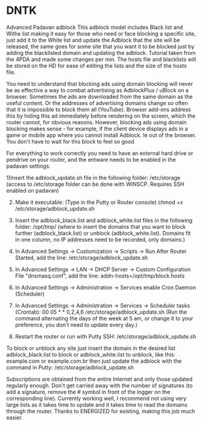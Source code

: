 # DNTK
Advanced Padavan adblock
This adblock model includes Black list and Withe list making it easy for those who need or face blocking a specific site, just add it to the White list and update the Adblock that the site will be released, the same goes for some site that you want it to be blocked just by adding the blacklisted domain and updating the adblock. Tutorial taken from the 4PDA and made some changes per min.
The hosts file and blacklists will be stored on the HD for ease of editing the lists and the size of the hosts file.

You need to understand that blocking ads using domain blocking will never be as effective a way to combat advertising as AdblockPlus / uBlock on a browser. Sometimes the ads are downloaded from the same domain as the useful content. Or the addresses of advertising domains change so often that it is impossible to block them all (YouTube). 
Browser add-ons address this by hiding this ad immediately before rendering on the screen, which the router cannot, for obvious reasons. However, blocking ads using domain blocking makes sense - for example, if the client device displays ads in a game or mobile app where you cannot install Adblock. 
Ie out of the browser. You don't have to wait for this block to feel so good

For everything to work correctly you need to have an external hard drive or pendrive on your router, and the entware needs to be enabled in the padavan settings.

1)Insert the adblock_update.sh file in the following folder: /etc/storage (access to /etc/storage folder can be done with WINSCP. Requires SSH enabled on padavan)

2) Make it executable: (Type in the Putty or Router console)
chmod +x /etc/storage/adblock_update.sh

3) Insert the adblock_black.list and adblock_white.list files in the following folder: /opt/tmp/ (where to insert the domains that you want to block further (adblock_black.list) or unblock (adblock_white.list). Domains fit in one column, no IP addresses need to be recorded, only domains.)

4) In Advanced Settings → Customization → Scripts → Run After Router Started, add the line:
/etc/storage/adblock_update.sh

5) In Advanced Settings → LAN → DHCP Server → Custom Configuration File "dnsmasq.conf", add the line:
addn-hosts=/opt/tmp/block.hosts

6) In Advanced Settings → Administration → Services enable Cron Daemon (Scheduler)

7) In Advanced Settings → Administration → Services → Scheduler tasks (Crontab):
00 05 * * 0,2,4,6 /etc/storage/adblock_update.sh
(Run the command alternating the days of the week at 5 am, or change it to your preference, you don't need to update every day.)

8) Restart the router or run with Putty SSH: /etc/storage/adblock_update.sh


To block or unblock any site just insert the domain in the desired list adblock_black.list to block or adblock_white.list to unblock, like this: example.com or example.com.br
then just update the adblock with the command in Putty: /etc/storage/adblock_update.sh

Subscriptions are obtained from the entire Internet and only those updated regularly enough. Don't get carried away with the number of signatures (to add a signature, remove the # symbol in front of the logger on the corresponding line).
Currently working well, I recommend not using very large lists as it takes time to update and it takes time to read the domains through the router.
Thanks to ENERGIZED for existing, making this job much easier.
